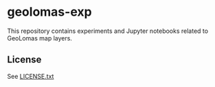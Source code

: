 # geolomas-exp

This repository contains experiments and Jupyter notebooks related to GeoLomas
map layers.


## License

See [LICENSE.txt](LICENSE.txt)

